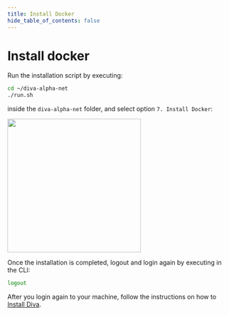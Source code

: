 ```yaml
---
title: Install Docker
hide_table_of_contents: false
---
```


#  Install docker

Run the installation script by executing:

```bash
cd ~/diva-alpha-net
./run.sh
```

inside the `diva-alpha-net` folder, and select option `7. Install Docker`:

<div style={{textAlign: 'center'}}>
    <img src={require("./img/docker.png").default}  width="300"/>
</div>

Once the installation is completed, logout and login again by executing in the CLI:

```bash
logout
```

After you login again to your machine, follow the instructions on how to [Install Diva](diva).
